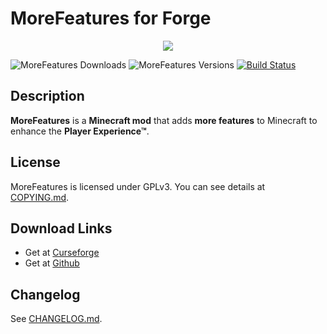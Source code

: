 # MoreFeatures for Forge
<p align="center"><img src="https://github.com/xf8b/MoreFeatures/blob/1.16-Fabric/src/main/resources/icon.png?raw=true"></p>

![MoreFeatures Downloads](http://cf.way2muchnoise.eu/full_382035_downloads.svg)
![MoreFeatures Versions](http://cf.way2muchnoise.eu/versions/382035.svg)
[![Build Status](https://travis-ci.com/xf8b/MoreFeatures.svg?branch=1.16-Fabric)](https://travis-ci.com/xf8b/MoreFeatures)

## Description
**MoreFeatures** is a **Minecraft mod** that adds **more features** to Minecraft to enhance the **Player Experience™**.
## License
MoreFeatures is licensed under GPLv3. You can see details at [COPYING.md](https://github.com/xf8b/MoreFeatures/blob/1.16-Fabric/COPYING.md).
## Download Links
- Get at [Curseforge](https://www.curseforge.com/minecraft/mc-mods/morefeatures/files/)  
- Get at [Github](https://github.com/xf8b/MoreFeatures/releases)
## Changelog
See [CHANGELOG.md](https://github.com/xf8b/MoreFeatures/blob/1.16-Fabric/CHANGELOG.md).
